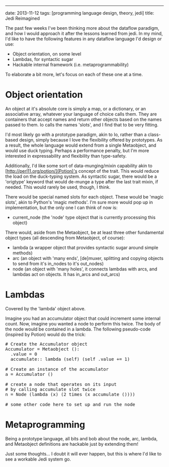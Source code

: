 ---
date: 2013-11-12
tags: [programming language design, theory, jedi]
title: Jedi Reimagined

The past few weeks I've been thinking more about the dataflow paradigm, and how I would approach it after the lessons learned from jedi.  In my mind, I'd like to have the following features in any dataflow language I'd design or use:

  - Object orientation, on some level
  - Lambdas, for syntactic sugar
  - Hackable internal framework (i.e. metaprogrammability)

To elaborate a bit more, let's focus on each of these one at a time.

# Object orientation

An object at it's absolute core is simply a map, or a dictionary, or an associative array, whatever your language of choice calls them.  They are containers that accept names and return other objects based on the names passed to them.  Io calls the names 'slots', and I find that to be very fitting.

I'd most likely go with a prototype paradigm, akin to Io, rather than a class-based design, simply because I love the flexibility offered by prototypes.  As a result, the whole language would extend from a single Metaobject, and would use duck typing.  Perhaps a performance penalty, but I'm more interested in expressability and flexibility than type-safety.

Additionally, I'd like some sort of data-munging/mixin capability akin to [http://perl11.org/potion/](Potion)'s concept of the trait.  This would reduce the load on the duck-typing system.  As syntactic sugar, there would be a 'origtype' keyword that would de-munge a type after the last trait mixin, if needed.  This would rarely be used, though, I think.

There would be special named slots for each object.  These would be 'magic slots', akin to Python's 'magic methods'.  I'm sure more would pop up in implementation, but the only one I can think of now is:

   - current_node (the 'node' type object that is currently processing this object)

There would, aside from the Metaobject, be at least three other fundamental object types (all descending from Metaobject, of course):

  - lambda (a wrapper object that provides syntactic sugar around simple methods)
  - arc (an object with 'many ends', [de]muxer, splitting and copying objects to send from it's in_nodes to it's out_nodes)
  - node (an object with 'many holes', it connects lambdas with arcs, and lambdas act on objects.  It has in_arcs and out_arcs)

# Lambdas

Covered by the 'lambda' object above.

Imagine you had an accumulator object that could increment some internal count.  Now, imagine you wanted a node to perform this twice.  The body of the node would be contained in a lambda.  The following pseudo-code (inspired by Potion) would do the trick:

<pre>
# Create the Accumulator object
Accumulator = Metaobject ():
  .value = 0
  accumulate:: lambda (self) (self .value += 1)

# Create an instance of the accumulator
a = Accumulator ()

# create a node that operates on its input 
# by calling accumulate slot twice
n = Node (lambda (x) (2 times (x accumulate ())))

# some other code here to set up and run the node
</pre>

# Metaprogramming

Being a prototype language, all bits and bob about the node, arc, lambda, and Metaobject definitions are hackable just by extending them!

Just some thoughts... I doubt it will ever happen, but this is where I'd like to see a workable Jedi system go.